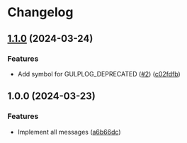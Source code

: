# Changelog

## [1.1.0](https://www.github.com/gulpjs/messages/compare/v1.0.0...v1.1.0) (2024-03-24)


### Features

* Add symbol for GULPLOG_DEPRECATED ([#2](https://www.github.com/gulpjs/messages/issues/2)) ([c02fdfb](https://www.github.com/gulpjs/messages/commit/c02fdfbbe11da4b7bcba0bdbe1a76927610e9fe7))

## 1.0.0 (2024-03-23)


### Features

* Implement all messages ([a6b66dc](https://www.github.com/gulpjs/messages/commit/a6b66dc339b8ea9b572b623891de12006cfb8fcd))
